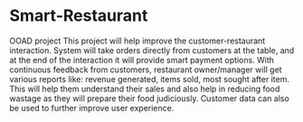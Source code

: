 # Smart-Restaurant
OOAD project
This project will help improve the customer-restaurant interaction.
System will take orders directly from customers at the table, and at the end of the interaction it will provide smart payment options.
With continuous feedback from customers, restaurant owner/manager will get various reports like: revenue generated, items sold, most sought after item. This will help them understand their sales and also help in reducing food wastage as they will prepare their food judiciously.
Customer data can also be used to further improve user experience.
